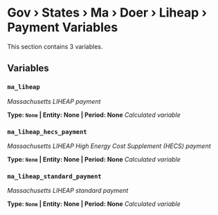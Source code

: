 # Gov › States › Ma › Doer › Liheap › Payment Variables

This section contains 3 variables.

## Variables

### `ma_liheap`
*Massachusetts LIHEAP payment*

**Type: `None` | Entity: None | Period: None**
*Calculated variable*

### `ma_liheap_hecs_payment`
*Massachusetts LIHEAP High Energy Cost Supplement (HECS) payment*

**Type: `None` | Entity: None | Period: None**
*Calculated variable*

### `ma_liheap_standard_payment`
*Massachusetts LIHEAP standard payment*

**Type: `None` | Entity: None | Period: None**
*Calculated variable*
